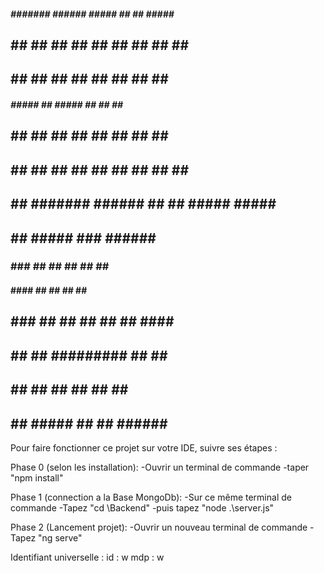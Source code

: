 ﻿#####    #######  ######  #####    ##   ##   #####  #######   
##   ##  ##      ##    ## ##   ##  ##   ##    ##      ##      
##   ##  ##      ##       ##   ##  ##   ##    ##      ##      
#####    #####   ##       #####    ##   ##    ##      ##      
##  ##   ##      ##       ##  ##   ##   ##    ##      ##      
##   ##  ##      ##    ## ##   ##  ##   ##    ##      ##      
##    ## #######  ######  ##    ##  #####    #####    ##      

##     ##  #####     ###      ######   ########
###   ###   ##      ## ##    ##    ##  ## 
#### ####   ##     ##   ##   ##        ## 
## ### ##   ##    ##     ##  ##  ####  ######  
##     ##   ##    #########  ##    ##  ##   
##     ##   ##    ##     ##  ##    ##  ##   
##     ##  #####  ##     ##   ######   ########


Pour faire fonctionner ce projet sur votre IDE, suivre ses étapes :

Phase 0 (selon les installation):
-Ouvrir un terminal de commande
-taper "npm install"

Phase 1 (connection a la Base MongoDb):
-Sur ce même terminal de commande
-Tapez "cd \Backend\"
-puis tapez "node .\server.js"

Phase 2 (Lancement projet):
-Ouvrir un nouveau terminal de commande
-Tapez "ng serve"


Identifiant universelle : 
id : w
mdp : w

